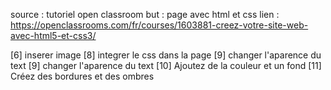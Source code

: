 source : tutoriel open classroom
but : page avec html et css
lien : https://openclassrooms.com/fr/courses/1603881-creez-votre-site-web-avec-html5-et-css3/

[6] inserer image
[8] integrer le css dans la page
[9] changer l'aparence du text
[9] changer l'aparence du text
[10] Ajoutez de la couleur et un fond
[11] Créez des bordures et des ombres